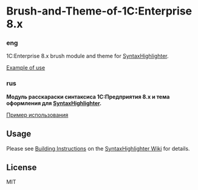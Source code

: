 # Brush-and-Theme-of-1C:Enterprise 8.x

### eng
1C:Enterprise 8.x brush module and theme for [SyntaxHighlighter](https://github.com/syntaxhighlighter/syntaxhighlighter).

[Example of use](http://www.develplatform.ru/OneC/Online-instruments/1C-Syntax-Highlighter)

### rus
**Модуль расскараски синтаксиса 1С:Предприятия 8.x и тема оформления для [SyntaxHighlighter](https://github.com/syntaxhighlighter/syntaxhighlighter).**

[Пример использования](http://www.develplatform.ru/OneC/Online-instruments/1C-Syntax-Highlighter)

## Usage

Please see [Building Instructions](https://github.com/syntaxhighlighter/syntaxhighlighter/wiki/Building) on the [SyntaxHighlighter Wiki](https://github.com/syntaxhighlighter/syntaxhighlighter/wiki) for details.

## License

MIT
